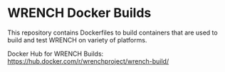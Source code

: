 # WRENCH Docker Builds

This repository contains Dockerfiles to build containers that are used to build and test WRENCH on variety of platforms.

Docker Hub for WRENCH Builds: https://hub.docker.com/r/wrenchproject/wrench-build/
